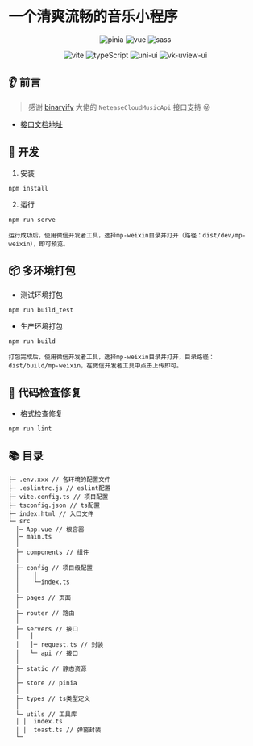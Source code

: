 # 一个清爽流畅的音乐小程序

<div align=center>
  
![pinia](https://img.shields.io/badge/2.0.12-pinia-yellow)
![vue](https://img.shields.io/badge/3.2.31-vue-brightgreen)
![sass](https://img.shields.io/badge/1.49.9-sass-orange)
  
</div>

<div align=center>
  
![vite](https://img.shields.io/badge/2.9.1-vite-orange)
![typeScript](https://img.shields.io/badge/4.6.3-typeScript-lightgrey)
![uni-ui](https://img.shields.io/badge/1.4.12-uni--ui-409EFF)
![vk-uview-ui](https://img.shields.io/badge/1.3.3-vk--uview--ui-blueviolet)
  
</div>

## 👂 前言

> 感谢 [binaryify](https://github.com/Binaryify) 大佬的 `NeteaseCloudMusicApi` 接口支持 😜

- [接口文档地址](https://binaryify.github.io/NeteaseCloudMusicApi)

## 🚀 开发

1. 安装

```
npm install
```

2. 运行

```
npm run serve
```

`运行成功后，使用微信开发者工具，选择mp-weixin目录并打开（路径：dist/dev/mp-weixin），即可预览。`

## 📦️ 多环境打包

- 测试环境打包

```
npm run build_test
```

- 生产环境打包

```
npm run build
```

`打包完成后，使用微信开发者工具，选择mp-weixin目录并打开，目录路径：dist/build/mp-weixin，在微信开发者工具中点击上传即可。`

## 🔧 代码检查修复

- 格式检查修复

```
npm run lint
```

## 📚 目录

```
├─ .env.xxx // 各环境的配置文件
├─ .eslintrc.js // eslint配置
├─ vite.config.ts // 项目配置
├─ tsconfig.json // ts配置
├─ index.html // 入口文件
└─ src
  │─ App.vue // 根容器
  │─ main.ts
  │  
  ├─ components // 组件
  │          
  ├─ config // 项目级配置
  │    │
  │    └─index.ts
  │      
  ├─ pages // 页面
  │                          
  ├─ router // 路由
  │          
  ├─ servers // 接口
  │   │  
  │   │─ request.ts // 封装
  │   └─ api // 接口
  │      
  ├─ static // 静态资源
  │              
  ├─ store // pinia             
  │      
  ├─ types // ts类型定义
  │      
  └─ utils // 工具库
  │ │  index.ts
  │ │  toast.ts // 弹窗封装
  └─
```

